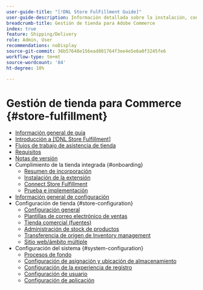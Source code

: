 ```yaml
---
user-guide-title: "[!DNL Store FulFillment Guide]"
user-guide-description: Información detallada sobre la instalación, configuración y uso de Store Fulfillment para tiendas Adobe Commerce.
breadcrumb-title: Gestión de tienda para Adobe Commerce
index: true
feature: Shipping/Delivery
role: Admin, User
recommendations: noDisplay
source-git-commit: 36b57648e156ead801764f3ee4e5e6a0f3245fe6
workflow-type: tm+mt
source-wordcount: '84'
ht-degree: 10%

---
```



# Gestión de tienda para Commerce {#store-fulfillment}

- [Información general de guía](guide-overview.md)
- [Introducción a [!DNL Store Fulfillment]](introduction.md)
- [Flujos de trabajo de asistencia de tienda](store-assist-modules.md)
- [Requisitos](solution-requirements.md)
- [Notas de versión](release-notes.md)
- Cumplimiento de la tienda integrada {#onboarding}
   - [Resumen de incorporación](onboard.md)
   - [Instalación de la extensión](install.md)
   - [Connect Store Fulfillment](connect-set-up-service.md)
   - [Prueba e implementación](test-and-deploy.md)
- [Información general de configuración](service-config-settings-overview.md)
- Configuración de tienda {#store-configuration}
   - [Configuración general](enable-general.md)
   - [Plantillas de correo electrónico de ventas](sales-emails.md)
   - [Tienda comercial (fuentes)](merchant-store-configuration.md)
   - [Administración de stock de productos](product-stock.md)
   - [Transferencia de origen de Inventory management](inventory-stock-transfer.md)
   - [Sitio web/ámbito múltiple](multi-site-and-scope-config.md)
- Configuración del sistema {#system-configuration}
   - [Procesos de fondo](background-processes.md)
   - [Configuración de asignación y ubicación de almacenamiento](store-location-map-provider-setup.md)
   - [Configuración de la experiencia de registro](check-in-experience-setup.md)
   - [Configuración de usuario](user-setup.md)
   - [Configuración de aplicación](app-setup.md)

